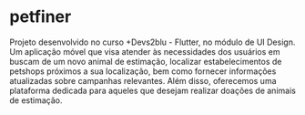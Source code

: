 # petfiner

Projeto desenvolvido no curso +Devs2blu - Flutter, no módulo de UI Design. Um aplicação móvel que visa atender às necessidades dos usuários em buscam de um novo animal de estimação, localizar estabelecimentos de petshops próximos a sua localização, bem como fornecer informações atualizadas sobre campanhas relevantes. Além disso, oferecemos uma plataforma dedicada para aqueles que desejam realizar doações de animais de estimação.
